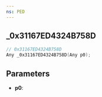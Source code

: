 ```yaml
---
ns: PED
---
```

## _0x31167ED4324B758D

```c
// 0x31167ED4324B758D
Any _0x31167ED4324B758D(Any p0);
```

## Parameters
* **p0**:
